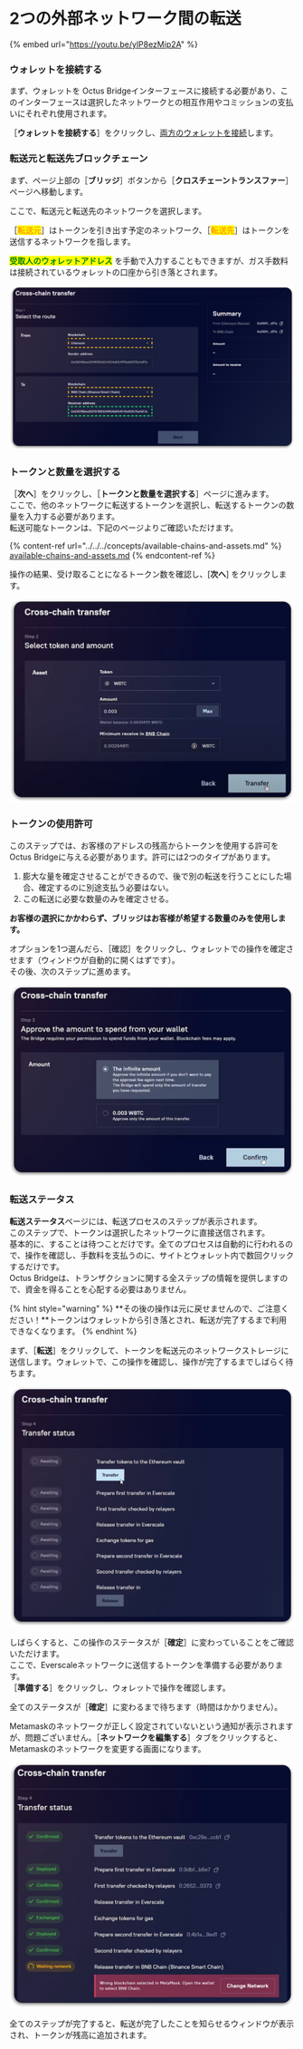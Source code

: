 # 2つの外部ネットワーク間の転送

{% embed url="https://youtu.be/ylP8ezMip2A" %}

### ウォレットを接続する

まず、ウォレットを Octus Bridgeインターフェースに接続する必要があり、このインターフェースは選択したネットワークとの相互作用やコミッションの支払いにそれぞれ使用されます。

［**ウォレットを接続する**］をクリックし、[両方のウォレットを接続](../../../../getting-started/how-to-connect-wallets.md#connect-wallets)します。

### 転送元と転送先ブロックチェーン

まず、ページ上部の［**ブリッジ**］ボタンから［**クロスチェーントランスファー**］ページへ移動します。&#x20;

ここで、転送元と転送先のネットワークを選択します。

［<mark style="color:orange;">**転送元**</mark>］はトークンを引き出す予定のネットワーク、［<mark style="color:orange;">**転送先**</mark>］はトークンを送信するネットワークを指します。

<mark style="color:green;">**受取人のウォレットアドレス**</mark> を手動で入力することもできますが、ガス手数料は接続されているウォレットの口座から引き落とされます。

![](<../../../../.gitbook/assets/image (36).png>)

### トークンと数量を選択する

［**次へ**］をクリックし、［**トークンと数量を選択する**］ページに進みます。\
ここで、他のネットワークに転送するトークンを選択し、転送するトークンの数量を入力する必要があります。\
転送可能なトークンは、下記のページよりご確認いただけます。

{% content-ref url="../../../concepts/available-chains-and-assets.md" %}
[available-chains-and-assets.md](../../../concepts/available-chains-and-assets.md)
{% endcontent-ref %}

操作の結果、受け取ることになるトークン数を確認し、\[**次へ**] をクリックします。

![](<../../../../.gitbook/assets/image (51).png>)

### トークンの使用許可

このステップでは、お客様のアドレスの残高からトークンを使用する許可をOctus Bridgeに与える必要があります。許可には2つのタイプがあります。

1. 膨大な量を確定させることができるので、後で別の転送を行うことにした場合、確定するのに別途支払う必要はない。
2. この転送に必要な数量のみを確定させる。

**お客様の選択にかかわらず、ブリッジはお客様が希望する数量のみを使用します。**

オプションを1つ選んだら、［確認］をクリックし、ウォレットでの操作を確定させます（ウィンドウが自動的に開くはずです）。\
その後、次のステップに進めます。

![](<../../../../.gitbook/assets/image (45).png>)

### 転送ステータス

**転送ステータス**ページには、転送プロセスのステップが表示されます。\
このステップで、トークンは選択したネットワークに直接送信されます。\
基本的に、することは待つことだけです。全てのプロセスは自動的に行われるので、操作を確認し、手数料を支払うのに、サイトとウォレット内で数回クリックするだけです。\
Octus Bridgeは、トランザクションに関する全ステップの情報を提供しますので、資金を得ることを心配する必要はありません。

{% hint style="warning" %}
**その後の操作は元に戻せませんので、ご注意ください！**トークンはウォレットから引き落とされ、転送が完了するまで利用できなくなります。
{% endhint %}

まず、［**転送**］をクリックして、トークンを転送元のネットワークストレージに送信します。ウォレットで、この操作を確認し、操作が完了するまでしばらく待ちます。

![](<../../../../.gitbook/assets/image (1).png>)

しばらくすると、この操作のステータスが［**確定**］に変わっていることをご確認いただけます。\
ここで、Everscaleネットワークに送信するトークンを準備する必要があります。 \
［**準備する**］をクリックし、ウォレットで操作を確認します。

全てのステータスが［**確定**］に変わるまで待ちます（時間はかかりません）。

Metamaskのネットワークが正しく設定されていないという通知が表示されますが、問題ございません。［**ネットワークを編集する**］タブをクリックすると、Metamaskのネットワークを変更する画面になります。

![](<../../../../.gitbook/assets/image (37).png>)

全てのステップが完了すると、転送が完了したことを知らせるウィンドウが表示され、トークンが残高に追加されます。
